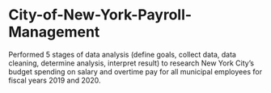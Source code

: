 # City-of-New-York-Payroll-Management
Performed 5 stages of data analysis (define goals, collect data, data cleaning, determine analysis, interpret result) to 
research New York City’s budget spending on salary and overtime pay for all municipal employees for fiscal years 2019 
and 2020.
